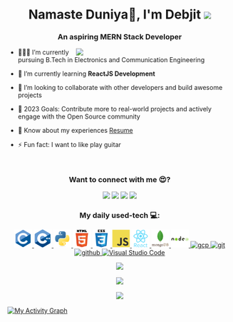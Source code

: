 <h1 align="center">Namaste Duniya🙏, I'm Debjit <img src="https://media.giphy.com/media/mGcNjsfWAjY5AEZNw6/giphy.gif" width="50"></h1>
<h3 align="center">An aspiring MERN Stack Developer</h3>


<img align="right" src="https://camo.githubusercontent.com/95475d0056f99f50fba3b5f027ac9fbb15d0fc422f675d445df20ccac6e70539/68747470733a2f2f63646e2e686173686e6f64652e636f6d2f7265732f686173686e6f64652f696d6167652f75706c6f61642f76313632313730353534323433372f3473685579456b32742e676966" width="350">

- 👨🏻‍🎓 I’m currently pursuing B.Tech in Electronics and Communication Engineering

- 🌱 I’m currently learning **ReactJS Development**

- 🤝 I’m looking to collaborate with other developers and build awesome projects

- 🎯 2023 Goals: Contribute more to real-world projects and actively engage with the Open Source community

- 📄 Know about my experiences [Resume](https://drive.google.com/file/d/1Lvz8VtoPtG57gVv8-1YjRNYWGpvOLo9U/view?usp=drive_link)

- ⚡ Fun fact: I want to like play guitar


<br>
<!-- ------ Contact --------- -->
<h3 align="center">Want to connect with me 😍?</h3>
<p align="center">
<a target="_blank" href="https://www.linkedin.com/in/debjit-nandan-467411203/"><img width="40px" src="https://upload.wikimedia.org/wikipedia/commons/thumb/e/e9/Linkedin_icon.svg/256px-Linkedin_icon.svg.png"/></a>
<a target="_blank" href="https://www.facebook.com/debjit.nandan/"><img width="40px" src="https://www.vectorlogo.zone/logos/facebook/facebook-official.svg"/></a>
<a target="_blank" href="https://www.instagram.com/debjitnandan/"><img width="40px" src="https://www.vectorlogo.zone/logos/instagram/instagram-icon.svg"/></a>
<a target="_blank" href="https://twitter.com/DebjitNandan"><img width="40px" src="https://upload.wikimedia.org/wikipedia/sco/9/9f/Twitter_bird_logo_2012.svg"/></a>
  </p>


<!-- technology i used  -->
<h3 align="center">My daily used-tech 💻:</h3>
<p align="center"> 
    <a href="https://www.cprogramming.com/" target="_blank" rel="noreferrer"> <img src="https://raw.githubusercontent.com/devicons/devicon/master/icons/c/c-original.svg" alt="c" width="40" height="40"/> </a> 
  <a href="https://www.w3schools.com/cpp/" target="_blank" rel="noreferrer"> <img src="https://raw.githubusercontent.com/devicons/devicon/master/icons/cplusplus/cplusplus-original.svg" alt="cplusplus" width="40" height="40"/> </a>
  <a href="https://www.python.org" target="_blank" rel="noreferrer"> <img src="https://raw.githubusercontent.com/devicons/devicon/master/icons/python/python-original.svg" alt="python" width="40" height="40"/> </a>
  <a href="https://www.w3.org/html/" target="_blank" rel="noreferrer"> <img src="https://raw.githubusercontent.com/devicons/devicon/master/icons/html5/html5-original-wordmark.svg" alt="html5" width="40" height="40"/> </a>
  <a href="https://www.w3schools.com/css/" target="_blank" rel="noreferrer"> <img src="https://raw.githubusercontent.com/devicons/devicon/master/icons/css3/css3-original-wordmark.svg" alt="css3" width="40" height="40"/> </a>
  <a href="https://developer.mozilla.org/en-US/docs/Web/JavaScript" target="_blank" rel="noreferrer"> <img src="https://raw.githubusercontent.com/devicons/devicon/master/icons/javascript/javascript-original.svg" alt="javascript" width="40" height="40"/> </a>
  <a href="https://reactjs.org/" target="_blank" rel="noreferrer"> <img src="https://raw.githubusercontent.com/devicons/devicon/master/icons/react/react-original-wordmark.svg" alt="react" width="40" height="40"/> </a>
  <a href="https://www.mongodb.com/" rel="noreferrer"> <img src="https://raw.githubusercontent.com/devicons/devicon/master/icons/mongodb/mongodb-original-wordmark.svg" alt="mongodb" width="40" height="40"> </a>
  <a href="https://nodejs.org" rel="noreferrer"> <img src="https://raw.githubusercontent.com/devicons/devicon/master/icons/nodejs/nodejs-original-wordmark.svg" alt="nodejs" width="40" height="40"> </a>
   <a href="https://cloud.google.com" target="_blank" rel="noreferrer"> <img src="https://www.vectorlogo.zone/logos/google_cloud/google_cloud-icon.svg" alt="gcp" width="40" height="40"/> </a> 
  <a href="https://git-scm.com/" target="_blank" rel="noreferrer"> <img src="https://www.vectorlogo.zone/logos/git-scm/git-scm-icon.svg" alt="git" width="40" height="40"/> </a> 
  <a href=" https://github.com/" target="_blank" rel="noreferrer"> <img src="https://upload.wikimedia.org/wikipedia/commons/9/91/Octicons-mark-github.svg" alt="github" width="40" height="40"/> </a>  
  <a href="https://code.visualstudio.com/" target="_blank" rel="noreferrer"> <img src="https://cdn.jsdelivr.net/gh/devicons/devicon/icons/vscode/vscode-original.svg" alt="Visual Studio Code" width="40" height="40"/> </a> 
 
 <p align="center">
    <img src="https://github-readme-stats.vercel.app/api/top-langs/?username=debjitnandan05&layout=compact&theme=react&count_private=false" />
</p>

<p align="center">
    <img src="https://github-readme-stats.vercel.app/api?username=debjitnandan05&count_private=true&show_icons=true&theme=radical" />
</p>

<p align="center">
    <img src="https://github-readme-streak-stats.herokuapp.com?user=debjitnandan05&theme=vision-friendly-dark" />
</p>

<!-- Activity graph -->
[![My Activity Graph](https://github-readme-activity-graph.vercel.app/graph?username=debjitnandan05&theme=github-compact)](https://github.com/ashutosh00710/github-readme-activity-graph)

